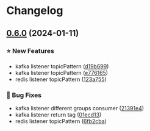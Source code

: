 # Changelog

## [0.6.0](https://github.com/guoshiqiufeng/loki/compare/0.5.0...v0.6.0) (2024-01-11)


### ⭐ New Features

* kafka listener topicPattern ([d19b699](https://github.com/guoshiqiufeng/loki/commit/d19b6992aceaacfcf668f3832396061a8315308a))
* kafka listener topicPattern ([e776165](https://github.com/guoshiqiufeng/loki/commit/e7761657dda559c0e6b2582c27a48ecd7d8a23cf))
* redis listener topicPattern ([123a755](https://github.com/guoshiqiufeng/loki/commit/123a7551528df0a104a5e904142632331500dd36))


### 🐞 Bug Fixes

* kafka listener different groups consumer ([21391e4](https://github.com/guoshiqiufeng/loki/commit/21391e447979c6d1684d476c299e8e71407218bf))
* kafka listener return tag ([01ecd13](https://github.com/guoshiqiufeng/loki/commit/01ecd137bac53ce1e6df64b91102df0803a76d26))
* redis listener topicPattern ([6fb2cba](https://github.com/guoshiqiufeng/loki/commit/6fb2cba79c47dc2406a69c54fcba8e44c3304220))
